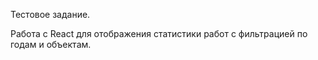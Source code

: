 Тестовое задание.

Работа с React для отображения статистики работ с фильтрацией по годам и объектам.

